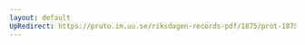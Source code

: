 ```yaml
---
layout: default
UpRedirect: https://pruto.im.uu.se/riksdagen-records-pdf/1875/prot-1875--ak--053/prot-1875--ak--053_055.pdf
---
```

